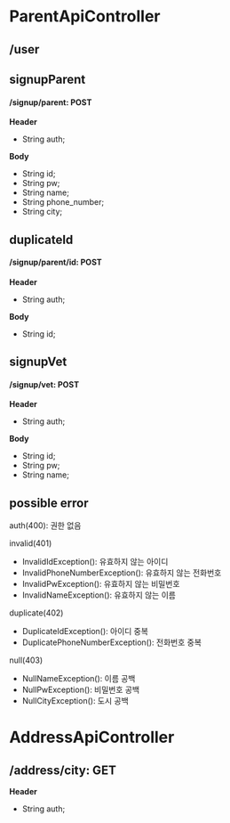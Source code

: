 # ParentApiController

## /user

## signupParent
#### /signup/parent: POST
**Header**
- String auth;

**Body**
- String id;
- String pw;
- String name;
- String phone_number;
- String city;

## duplicateId
#### /signup/parent/id: POST
**Header**
- String auth;

**Body**
- String id;

## signupVet
#### /signup/vet: POST
**Header**
- String auth;

**Body**
- String id;
- String pw;
- String name;

## possible error

auth(400): 권한 없음

invalid(401)
- InvalidIdException(): 유효하지 않는 아이디
- InvalidPhoneNumberException(): 유효하지 않는 전화번호
- InvalidPwException(): 유효하지 않는 비밀번호
- InvalidNameException(): 유효하지 않는 이름

duplicate(402)
- DuplicateIdException(): 아이디 중복
- DuplicatePhoneNumberException(): 전화번호 중복

null(403)
- NullNameException(): 이름 공백
- NullPwException():  비밀번호 공백
- NullCityException(): 도시 공백

# AddressApiController

## /address/city: GET
**Header**
- String auth;
